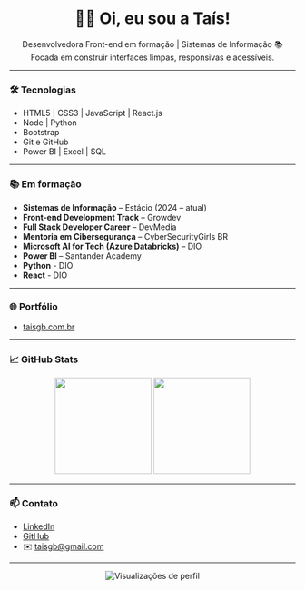 <h1 align="center">👩‍💻 Oi, eu sou a Taís!</h1>

<p align="center">
Desenvolvedora Front-end em formação | Sistemas de Informação 📚<br>
Focada em construir interfaces limpas, responsivas e acessíveis.
</p>

---

### 🛠️ Tecnologias

- HTML5 | CSS3 | JavaScript | React.js
- Node | Python
- Bootstrap  
- Git e GitHub  
- Power BI | Excel | SQL  

---

### 📚 Em formação

- **Sistemas de Informação** – Estácio (2024 – atual)  
- **Front-end Development Track** – Growdev  
- **Full Stack Developer Career** – DevMedia  
- **Mentoria em Cibersegurança** – CyberSecurityGirls BR  
- **Microsoft AI for Tech (Azure Databricks)** – DIO  
- **Power BI** – Santander Academy
- **Python** - DIO
- **React** - DIO

---

### 🌐 Portfólio

- [taisgb.com.br](https://taisgb.com.br)

---

### 📈 GitHub Stats

<p align="center">
  <img height="170em" src="https://github-readme-stats.vercel.app/api?username=taisgb&show_icons=true&theme=radical"/>
  <img height="170em" src="https://github-readme-stats.vercel.app/api/top-langs/?username=taisgb&layout=compact&theme=radical"/>
</p>

---

### 📫 Contato

- [LinkedIn](https://linkedin.com/in/taisgb)
- [GitHub](https://github.com/taisgb)
- ✉️ taisgb@gmail.com

---

<p align="center">
  <img src="https://komarev.com/ghpvc/?username=taisgb&color=blue" alt="Visualizações de perfil" />
</p>
